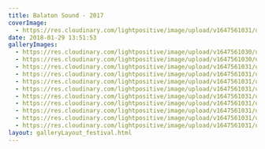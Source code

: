 ```yaml
---
title: Balaton Sound - 2017
coverImage:
  - https://res.cloudinary.com/lightpositive/image/upload/v1647561031/uploads/Balaton%20Sound%20-%202017/piramis.jpg
date: 2018-01-29 13:51:53
galleryImages: 
  - https://res.cloudinary.com/lightpositive/image/upload/v1647561030/uploads/Balaton%20Sound%20-%202017/piramis10.jpg
  - https://res.cloudinary.com/lightpositive/image/upload/v1647561030/uploads/Balaton%20Sound%20-%202017/piramis5.jpg
  - https://res.cloudinary.com/lightpositive/image/upload/v1647561031/uploads/Balaton%20Sound%20-%202017/piramis1.jpg
  - https://res.cloudinary.com/lightpositive/image/upload/v1647561031/uploads/Balaton%20Sound%20-%202017/piramis6.jpg
  - https://res.cloudinary.com/lightpositive/image/upload/v1647561031/uploads/Balaton%20Sound%20-%202017/piramis4.jpg
  - https://res.cloudinary.com/lightpositive/image/upload/v1647561031/uploads/Balaton%20Sound%20-%202017/piramis2.jpg
  - https://res.cloudinary.com/lightpositive/image/upload/v1647561031/uploads/Balaton%20Sound%20-%202017/piramis9.jpg
  - https://res.cloudinary.com/lightpositive/image/upload/v1647561031/uploads/Balaton%20Sound%20-%202017/piramis3.jpg
  - https://res.cloudinary.com/lightpositive/image/upload/v1647561031/uploads/Balaton%20Sound%20-%202017/piramis7.jpg
  - https://res.cloudinary.com/lightpositive/image/upload/v1647561031/uploads/Balaton%20Sound%20-%202017/piramis8.jpg
  - https://res.cloudinary.com/lightpositive/image/upload/v1647561031/uploads/Balaton%20Sound%20-%202017/piramis.jpg
layout: galleryLayout_festival.html
---
```

